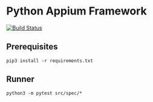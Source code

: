 # Python Appium Framework
[![Build Status](https://travis-ci.org/prashanth-sams/python-appium-framework.svg?branch=master)](https://travis-ci.org/prashanth-sams/python-appium-framework)

## Prerequisites
```
pip3 install -r requirements.txt
```
## Runner
```
python3 -m pytest src/spec/*
```